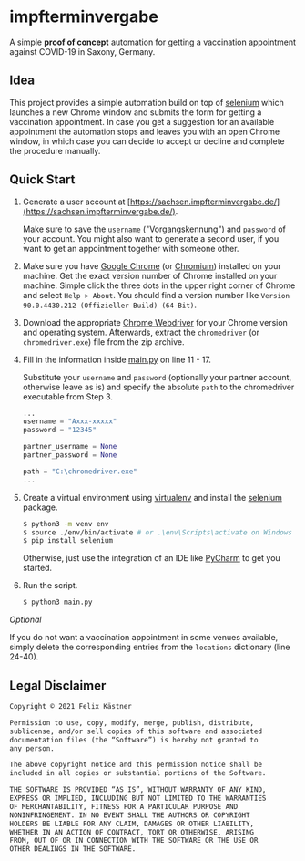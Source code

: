# impfterminvergabe

A simple **proof of concept** automation for getting a vaccination appointment against COVID-19 in Saxony, Germany.

## Idea

This project provides a simple automation build on top of [selenium](https://www.selenium.dev/) which launches a new
Chrome window and submits the form for getting a vaccination appointment. In case you get a suggestion for an available
appointment the automation stops and leaves you with an open Chrome window, in which case you can decide to accept or
decline and complete the procedure manually.

## Quick Start

1. Generate a user account at [https://sachsen.impfterminvergabe.de/](https://sachsen.impfterminvergabe.de/).

    Make sure to save the `username` ("Vorgangskennung") and `password` of your account. You might also want to generate a second user, if you want to get an appointment together with someone other.


2. Make sure you have [Google Chrome](https://www.google.com/intl/de_de/chrome/) (or [Chromium](https://www.chromium.org/)) installed on your machine. Get the exact version number of Chrome installed on your machine. Simple click the three dots in the upper right corner of Chrome and select `Help > About`. You should find a version number like `Version 90.0.4430.212 (Offizieller Build) (64-Bit)`.


3. Download the appropriate [Chrome Webdriver](https://sites.google.com/a/chromium.org/chromedriver/downloads) for your Chrome version and operating system. Afterwards, extract the `chromedriver` (or `chromedriver.exe`) file from the zip archive.


4. Fill in the information inside [main.py](main.py) on line 11 - 17.

    Substitute your `username` and `password` (optionally your partner account, otherwise leave as is) and specify the absolute `path` to the chromedriver executable from Step 3. 

    ```python
    ...
    username = "Axxx-xxxxx"
    password = "12345"
    
    partner_username = None
    partner_password = None
    
    path = "C:\chromedriver.exe"
    ...
    ```
   
5. Create a virtual environment using [virtualenv](https://github.com/pypa/virtualenv) and install the [selenium](https://www.selenium.dev/) package.

    ```bash
    $ python3 -m venv env
    $ source ./env/bin/activate # or .\env\Scripts\activate on Windows
    $ pip install selenium
    ```
   Otherwise, just use the integration of an IDE like [PyCharm](https://www.jetbrains.com/de-de/pycharm/) to get you started.


6. Run the script.

    ```bash
    $ python3 main.py
    ```
   
_Optional_

If you do not want a vaccination appointment in some venues available, simply delete the corresponding entries from the `locations` dictionary (line 24-40).

## Legal Disclaimer

```markdown
Copyright © 2021 Felix Kästner

Permission to use, copy, modify, merge, publish, distribute, 
sublicense, and/or sell copies of this software and associated 
documentation files (the “Software”) is hereby not granted to 
any person.

The above copyright notice and this permission notice shall be
included in all copies or substantial portions of the Software.

THE SOFTWARE IS PROVIDED “AS IS”, WITHOUT WARRANTY OF ANY KIND,
EXPRESS OR IMPLIED, INCLUDING BUT NOT LIMITED TO THE WARRANTIES
OF MERCHANTABILITY, FITNESS FOR A PARTICULAR PURPOSE AND
NONINFRINGEMENT. IN NO EVENT SHALL THE AUTHORS OR COPYRIGHT
HOLDERS BE LIABLE FOR ANY CLAIM, DAMAGES OR OTHER LIABILITY,
WHETHER IN AN ACTION OF CONTRACT, TORT OR OTHERWISE, ARISING
FROM, OUT OF OR IN CONNECTION WITH THE SOFTWARE OR THE USE OR
OTHER DEALINGS IN THE SOFTWARE.
```

